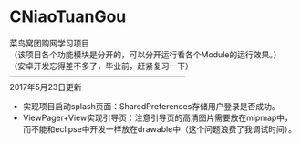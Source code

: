 # CNiaoTuanGou
菜鸟窝团购网学习项目   
（该项目各个功能模块是分开的，可以分开运行看各个Module的运行效果。）   
（安卓开发忘得差不多了，毕业前，赶紧复习一下）       
——————————————————————    
2017年5月23日更新     
* 实现项目启动splash页面：SharedPreferences存储用户登录是否成功。
* ViewPager+View实现引导页：注意引导页的高清图片需要放在mipmap中，而不能和eclipse中开发一样放在drawable中（这个问题浪费了我调试时间）。

